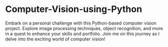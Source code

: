 # Computer-Vision-using-Python
Embark on a personal challenge with this Python-based computer vision project. Explore image processing techniques, object recognition, and more in a quest to enhance your skills and portfolio. Join me on this journey as I delve into the exciting world of computer vision!

